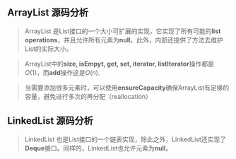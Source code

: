 ## ArrayList 源码分析

> ArrayList 是List接口的一个大小可扩展的实现，它实现了所有可能的**list operations**，并且允许所有元素为**null**。此外，内部还提供了方法去维护List的实际大小。

> ArrayList中的**size, isEmpyt, get, set, iterator, listIterator**操作都是$O(1)$，而**add**操作这是$O(n)$.

> 当需要添加很多元素时，可以使用**ensureCapacity**确保ArrayList有足够的容量，避免进行多次的再分配（reallocation）

## LinkedList 源码分析

> LinkedList 也是List接口的一个链表实现，除此之外，LinkedList还实现了**Deque**接口。同样的，LinkedList也允许元素为**null**。